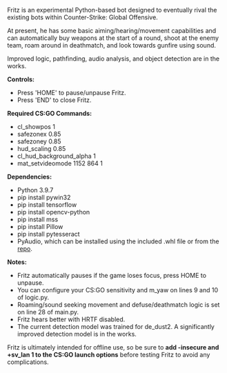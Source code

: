 Fritz is an experimental Python-based bot designed to eventually rival the existing bots within Counter-Strike: Global Offensive.

At present, he has some basic aiming/hearing/movement capabilities and can automatically buy weapons at the start of a round, shoot at the enemy team, roam around in deathmatch, and look towards gunfire using sound.

Improved logic, pathfinding, audio analysis, and object detection are in the works.

**Controls:**
- Press 'HOME' to pause/unpause Fritz.
- Press 'END' to close Fritz.

**Required CS:GO Commands:**
- cl_showpos 1
- safezonex 0.85
- safezoney 0.85
- hud_scaling 0.85
- cl_hud_background_alpha 1
- mat_setvideomode 1152 864 1

**Dependencies:**
- Python 3.9.7
- pip install pywin32
- pip install tensorflow
- pip install opencv-python
- pip install mss
- pip install Pillow
- pip install pytesseract
- PyAudio, which can be installed using the included .whl file or from the [repo](https://github.com/intxcc/pyaudio_portaudio).

**Notes:**
- Fritz automatically pauses if the game loses focus, press HOME to unpause.
- You can configure your CS:GO sensitivity and m_yaw on lines 9 and 10 of logic.py.
- Roaming/sound seeking movement and defuse/deathmatch logic is set on line 28 of main.py.
- Fritz hears better with HRTF disabled.
- The current detection model was trained for de_dust2. A significantly improved detection model is in the works.

Fritz is ultimately intended for offline use, so be sure to **add -insecure and +sv_lan 1 to the CS:GO launch options** before testing Fritz to avoid any complications.
